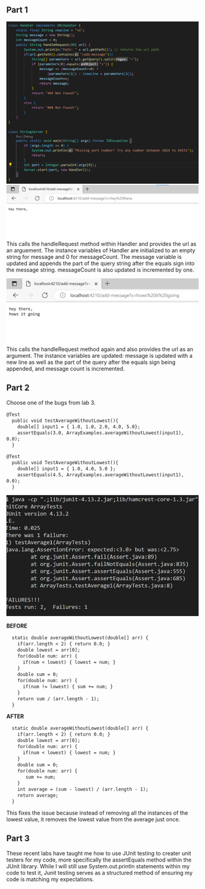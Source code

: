 ## Part 1
![](/docs/assets/stringSever.png)
![](/docs/assets/heyther.png)
This calls the handleRequest method within Handler and provides the url as an arguement. The instance variables of Handler are initialized to an empty string for message and 0 for messageCount. The message variable is updated and appends the part of the query string after the equals sign into the message string. messageCount is also updated is incremented by one.

![](/docs/assets/howsitgoin.png)
This calls the handleRequest method again and also provides the url as an argument. The instance variables are updated: message is updated with a new line as well as the part of the query after the equals sign being appended, and message count is incremented. 

## Part 2
Choose one of the bugs from lab 3.

```
@Test
  public void testAverageWithoutLowest(){
    double[] input1 = { 1.0, 1.0, 2.0, 4.0, 5.0};
    assertEquals(3.0, ArrayExamples.averageWithoutLowest(input1), 0.0);
  }
```
```
@Test
  public void TestAverageWithoutLowest(){
    double[] input1 = { 1.0, 4.0, 5.0 };
    assertEquals(4.5, ArrayExamples.averageWithoutLowest(input1), 0.0);
  }
```
![1 Failed Test](/docs/assets/tests.png)

**BEFORE**
```
  static double averageWithoutLowest(double[] arr) {
    if(arr.length < 2) { return 0.0; }
    double lowest = arr[0];
    for(double num: arr) {
      if(num < lowest) { lowest = num; }
    }
    double sum = 0;
    for(double num: arr) {
      if(num != lowest) { sum += num; }
    }
    return sum / (arr.length - 1);
  }
```
**AFTER**
```
  static double averageWithoutLowest(double[] arr) {
    if(arr.length < 2) { return 0.0; }
    double lowest = arr[0];
    for(double num: arr) {
      if(num < lowest) { lowest = num; }
    }
    double sum = 0;
    for(double num: arr) {
       sum += num;
    }
    int average = (sum - lowest) / (arr.length - 1);
    return average;
  }
```
This fixes the issue because instead of removing all the instances of the lowest value, it removes the lowest value from the average just once.

## Part 3
These recent labs have taught me how to use JUnit testing to creater unit testers for my code, more specifically the assertEquals method within the JUnit library. While I will still use System.out.println statements within my code to test it, Junit testing serves as a structured method of ensuring my code is matching my expectations.


